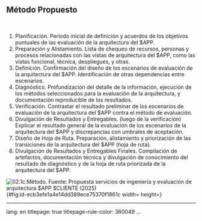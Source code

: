 
## Método Propuesto

>   

<br>


1. Planificación. Período inicial de definición y acuerdos de los objetivos puntuales de las evaluación de la arquitectura del $APP.
1. Preparación y Alistamiento. Lista de chequeo de recursos, personas y procesos relacionadas con las vistas de arquitectura del $APP, como las vistas funcional, técnica, despliegues, y otras.
1. Definición. Confirmación del diseño de los escenarios de evaluación de la arquitectura del $APP. Identificación de otras dependencias entre escenarios.
1. Diagnóstico. Profundización del detalle de la información, ejecución de los métodos seleccionados para la evaluación de la arquitectura, y documentación reproducible de los resultados.
1. Verificación. Contrastar el resultado preliminar de los escenarios de evaluación de la arquitectura del $APP contra el método de evaluación.
1. Divulgación de Resultados y Entregables. (luego de la verificación) Explicar el resultado general de la evaluación de los escenarios de la arquitectura del $APP y discrepancias con umbrales de aceptación.
1. Diseño de Hoja de Ruta. Preparación, alistamiento y priorización de las transiciones de la arquitectura del $APP (hoja de ruta).
1. Divulgación de Resultados y Entregables Finales. Compilación de artefactos, documentación técnica y divulgación de conocimiento del resultado de diagnóstico y de la hoja de ruta priorizada de la arquitectura del $APP.

![02.1c.Método. _Fuente: Propuesta servicios de ingeniería y evaluación de arquitectura $APP $CLIENTE (2025)_](images/02.1c.Método.png){#fig:id-ecb3efe1a4e14dd389ece75370f1861c width= height=}




---
lang: en
titlepage: true
titlepage-rule-color: 360049
...

